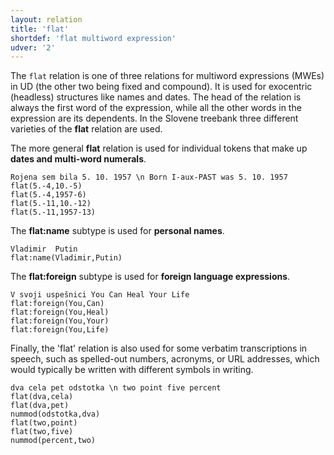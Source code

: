 ```yaml
---
layout: relation
title: 'flat'
shortdef: 'flat multiword expression'
udver: '2'
---
```


The `flat` relation is one of three relations for multiword expressions (MWEs) in UD (the other two being fixed and compound). It is used for exocentric (headless) structures like names and dates. The head of the relation is always the first word of the expression, while all the other words in the expression are its dependents. In the Slovene treebank three different varieties of the **flat** relation are used.

The more general **flat** relation is used for individual tokens that make up **dates and multi-word numerals**.
~~~ sdparse
Rojena sem bila 5. 10. 1957 \n Born I-aux-PAST was 5. 10. 1957
flat(5.-4,10.-5)
flat(5.-4,1957-6)
flat(5.-11,10.-12)
flat(5.-11,1957-13)
~~~

The **flat:name** subtype is used for **personal names**.
~~~ sdparse
Vladimir  Putin
flat:name(Vladimir,Putin)
~~~

The **flat:foreign** subtype is used for **foreign language expressions**. 
~~~ sdparse
V svoji uspešnici You Can Heal Your Life 
flat:foreign(You,Can)
flat:foreign(You,Heal)
flat:foreign(You,Your)
flat:foreign(You,Life)
~~~

Finally, the 'flat' relation is also used for some verbatim transcriptions in speech, such as spelled-out numbers, acronyms, or URL addresses, which would typically be written with different symbols in writing.

~~~ sdparse
dva cela pet odstotka \n two point five percent
flat(dva,cela)
flat(dva,pet)
nummod(odstotka,dva)
flat(two,point)
flat(two,five)
nummod(percent,two)
~~~


<!-- Interlanguage links updated Po 11. listopadu 2024, 20:10:55 CET -->
